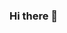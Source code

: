 ### Hi there 👋

<!--
**uzumaki10987654321/uzumaki10987654321** is a ✨ _special_ ✨ repository because its `README.md` (this file) appears on your GitHub profile.

Here are some ideas to get you started:

- 🌱 I’m currently learning ...versionamento e colaboração
- 👯 I’m looking to collaborate on ...colaboração
- 🤔 I’m looking for help with ...
- 💬 Ask me about ...
- 📫 How to reach me : so vir ate a minha casa
